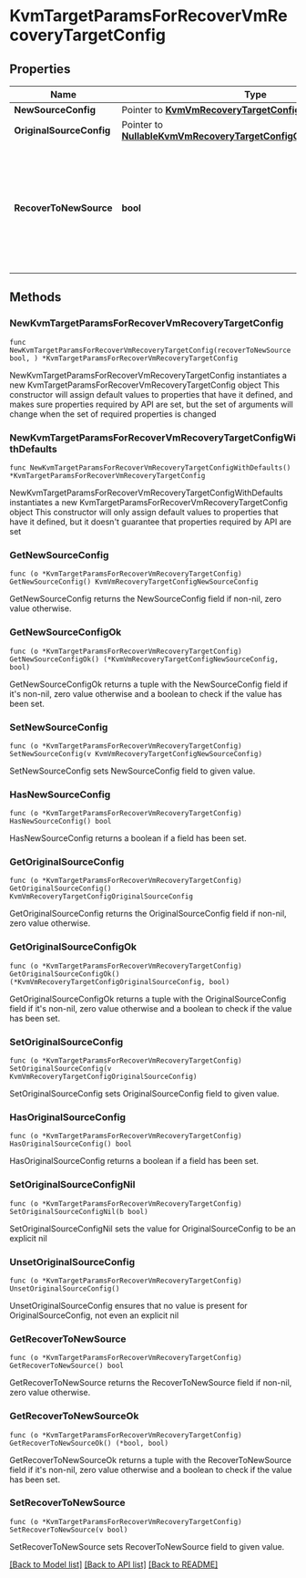 # KvmTargetParamsForRecoverVmRecoveryTargetConfig

## Properties

Name | Type | Description | Notes
------------ | ------------- | ------------- | -------------
**NewSourceConfig** | Pointer to [**KvmVmRecoveryTargetConfigNewSourceConfig**](KvmVmRecoveryTargetConfigNewSourceConfig.md) |  | [optional] 
**OriginalSourceConfig** | Pointer to [**NullableKvmVmRecoveryTargetConfigOriginalSourceConfig**](KvmVmRecoveryTargetConfigOriginalSourceConfig.md) |  | [optional] 
**RecoverToNewSource** | **bool** | Specifies the parameter whether the recovery should be performed to a new or an existing Source Target. | 

## Methods

### NewKvmTargetParamsForRecoverVmRecoveryTargetConfig

`func NewKvmTargetParamsForRecoverVmRecoveryTargetConfig(recoverToNewSource bool, ) *KvmTargetParamsForRecoverVmRecoveryTargetConfig`

NewKvmTargetParamsForRecoverVmRecoveryTargetConfig instantiates a new KvmTargetParamsForRecoverVmRecoveryTargetConfig object
This constructor will assign default values to properties that have it defined,
and makes sure properties required by API are set, but the set of arguments
will change when the set of required properties is changed

### NewKvmTargetParamsForRecoverVmRecoveryTargetConfigWithDefaults

`func NewKvmTargetParamsForRecoverVmRecoveryTargetConfigWithDefaults() *KvmTargetParamsForRecoverVmRecoveryTargetConfig`

NewKvmTargetParamsForRecoverVmRecoveryTargetConfigWithDefaults instantiates a new KvmTargetParamsForRecoverVmRecoveryTargetConfig object
This constructor will only assign default values to properties that have it defined,
but it doesn't guarantee that properties required by API are set

### GetNewSourceConfig

`func (o *KvmTargetParamsForRecoverVmRecoveryTargetConfig) GetNewSourceConfig() KvmVmRecoveryTargetConfigNewSourceConfig`

GetNewSourceConfig returns the NewSourceConfig field if non-nil, zero value otherwise.

### GetNewSourceConfigOk

`func (o *KvmTargetParamsForRecoverVmRecoveryTargetConfig) GetNewSourceConfigOk() (*KvmVmRecoveryTargetConfigNewSourceConfig, bool)`

GetNewSourceConfigOk returns a tuple with the NewSourceConfig field if it's non-nil, zero value otherwise
and a boolean to check if the value has been set.

### SetNewSourceConfig

`func (o *KvmTargetParamsForRecoverVmRecoveryTargetConfig) SetNewSourceConfig(v KvmVmRecoveryTargetConfigNewSourceConfig)`

SetNewSourceConfig sets NewSourceConfig field to given value.

### HasNewSourceConfig

`func (o *KvmTargetParamsForRecoverVmRecoveryTargetConfig) HasNewSourceConfig() bool`

HasNewSourceConfig returns a boolean if a field has been set.

### GetOriginalSourceConfig

`func (o *KvmTargetParamsForRecoverVmRecoveryTargetConfig) GetOriginalSourceConfig() KvmVmRecoveryTargetConfigOriginalSourceConfig`

GetOriginalSourceConfig returns the OriginalSourceConfig field if non-nil, zero value otherwise.

### GetOriginalSourceConfigOk

`func (o *KvmTargetParamsForRecoverVmRecoveryTargetConfig) GetOriginalSourceConfigOk() (*KvmVmRecoveryTargetConfigOriginalSourceConfig, bool)`

GetOriginalSourceConfigOk returns a tuple with the OriginalSourceConfig field if it's non-nil, zero value otherwise
and a boolean to check if the value has been set.

### SetOriginalSourceConfig

`func (o *KvmTargetParamsForRecoverVmRecoveryTargetConfig) SetOriginalSourceConfig(v KvmVmRecoveryTargetConfigOriginalSourceConfig)`

SetOriginalSourceConfig sets OriginalSourceConfig field to given value.

### HasOriginalSourceConfig

`func (o *KvmTargetParamsForRecoverVmRecoveryTargetConfig) HasOriginalSourceConfig() bool`

HasOriginalSourceConfig returns a boolean if a field has been set.

### SetOriginalSourceConfigNil

`func (o *KvmTargetParamsForRecoverVmRecoveryTargetConfig) SetOriginalSourceConfigNil(b bool)`

 SetOriginalSourceConfigNil sets the value for OriginalSourceConfig to be an explicit nil

### UnsetOriginalSourceConfig
`func (o *KvmTargetParamsForRecoverVmRecoveryTargetConfig) UnsetOriginalSourceConfig()`

UnsetOriginalSourceConfig ensures that no value is present for OriginalSourceConfig, not even an explicit nil
### GetRecoverToNewSource

`func (o *KvmTargetParamsForRecoverVmRecoveryTargetConfig) GetRecoverToNewSource() bool`

GetRecoverToNewSource returns the RecoverToNewSource field if non-nil, zero value otherwise.

### GetRecoverToNewSourceOk

`func (o *KvmTargetParamsForRecoverVmRecoveryTargetConfig) GetRecoverToNewSourceOk() (*bool, bool)`

GetRecoverToNewSourceOk returns a tuple with the RecoverToNewSource field if it's non-nil, zero value otherwise
and a boolean to check if the value has been set.

### SetRecoverToNewSource

`func (o *KvmTargetParamsForRecoverVmRecoveryTargetConfig) SetRecoverToNewSource(v bool)`

SetRecoverToNewSource sets RecoverToNewSource field to given value.



[[Back to Model list]](../README.md#documentation-for-models) [[Back to API list]](../README.md#documentation-for-api-endpoints) [[Back to README]](../README.md)


